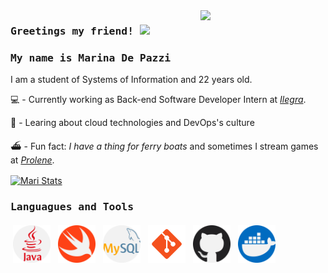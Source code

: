 <img align="right" width="200px" src="https://media.giphy.com/media/l378eVk7KxCOuJfPO/giphy.gif"/>

### <samp> Greetings my friend! <img src="https://media.giphy.com/media/3003MwjfivhWUU55XX/giphy.gif" width="100px"/></samp>

### <samp> My name is Marina De Pazzi </samp>
I am a student of Systems of Information and 22 years old.


💻 - Currently working as Back-end Software Developer Intern at [*Ilegra*](https://github.com/ilegra/).

📜 - Learing about cloud technologies and DevOps's culture

⛴️  - Fun fact: _I have a thing for ferry boats_ and sometimes I stream games at [_Prolene_](https://twitch.tv/prolene).

[<img align="center" src="https://github-readme-stats.vercel.app/api?username=MarinaFX&show_icons=true&theme=tokyonight" alt="Mari Stats" width="40%" />](https://github.com/MarinaFX)


### <samp> Languagues and Tools </samp>


<p align="left">
<img width="60px" src="https://raw.githubusercontent.com/MarinaFX/MarinaFX/master/svgs/003-java.svg" alt="Java" style="vertical-align:top; margin:4px"/>
<img width="60px" src="https://raw.githubusercontent.com/MarinaFX/MarinaFX/master/svgs/024-swift.svg"alt="Swift" style="vertical-align:top; margin:4px"/>
<img width="60px" src="https://raw.githubusercontent.com/MarinaFX/MarinaFX/master/svgs/021-mysql.svg" alt="Mysql" style="vertical-align:top; margin:4px"/>
<img width="60px" src="https://raw.githubusercontent.com/MarinaFX/MarinaFX/master/svgs/icons8-git.svg" alt="Git" style="vertical-align:top; margin:4px"/>
<img width="60px" src="https://raw.githubusercontent.com/MarinaFX/MarinaFX/master/svgs/010-github.svg" alt="Github" style="vertical-align:top; margin:4px"/>
<img width="60px" src="https://raw.githubusercontent.com/MarinaFX/MarinaFX/master/svgs/004-docker.svg" alt="Docker" style="vertical-align:top; margin:4px"/>

</p>

